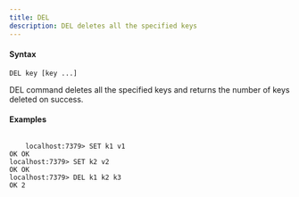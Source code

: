 ```yaml
---
title: DEL
description: DEL deletes all the specified keys
---
```


<!-- This file is automatically generated. Any modifications made directly to this file
  may be overwritten. For more details on how this file is generated and how to use
  the related commands, refer to the documentation available in the `internal/cmd/cmd_*.go` files.
-->

#### Syntax

```
DEL key [key ...]
```

DEL command deletes all the specified keys and returns the number of keys deleted on success.

#### Examples

```

	localhost:7379> SET k1 v1
OK OK
localhost:7379> SET k2 v2
OK OK
localhost:7379> DEL k1 k2 k3
OK 2
```
